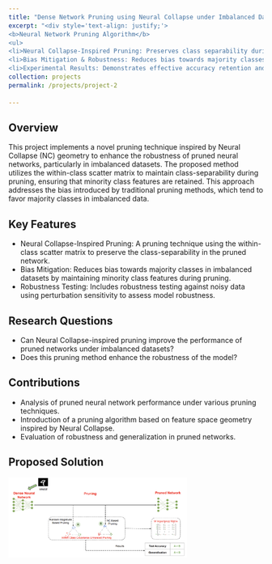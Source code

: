```yaml
---
title: "Dense Network Pruning using Neural Collapse under Imbalanced Dataset"
excerpt: "<div style='text-align: justify;'> 
<b>Neural Network Pruning Algorithm</b>
<ul>
<li>Neural Collapse-Inspired Pruning: Preserves class separability during pruning, particularly for minority classes in imbalanced datasets.</li>
<li>Bias Mitigation & Robustness: Reduces bias towards majority classes and tests model robustness under noisy conditions.</li>
<li>Experimental Results: Demonstrates effective accuracy retention and fairness, especially for minority classes in imbalanced data.</li>"
collection: projects
permalink: /projects/project-2

---
```

<h2>Overview</h2>
<p>This project implements a novel pruning technique inspired by Neural Collapse (NC) geometry to enhance the robustness of pruned neural networks, particularly in imbalanced datasets. The proposed method utilizes the within-class scatter matrix to maintain class-separability during pruning, ensuring that minority class features are retained. This approach addresses the bias introduced by traditional pruning methods, which tend to favor majority classes in imbalanced data.</p>

<h2>Key Features</h2>
<ul>
    <li>Neural Collapse-Inspired Pruning: A pruning technique using the within-class scatter matrix to preserve the class-separability in the pruned network.</li>
    <li>Bias Mitigation: Reduces bias towards majority classes in imbalanced datasets by maintaining minority class features during pruning.</li>
    <li>Robustness Testing: Includes robustness testing against noisy data using perturbation sensitivity to assess model robustness.
</li>
</ul>

<h2>Research Questions</h2>
<ul>
    <li>Can Neural Collapse-inspired pruning improve the performance of pruned networks under imbalanced datasets?</li>
    <li>Does this pruning method enhance the robustness of the model?</li>
</ul>

<h2>Contributions</h2>
<ul>
    <li>Analysis of pruned neural network performance under various pruning techniques.</li>
    <li>Introduction of a pruning algorithm based on feature space geometry inspired by Neural Collapse.</li>
    <li>Evaluation of robustness and generalization in pruned networks.</li>
</ul>

<h2>Proposed Solution</h2>
<img src="/images/debiased_pruning/diagram.png" width="70%" alt="Result" />



